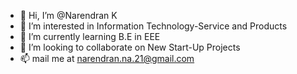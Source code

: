 - 👋 Hi, I’m @Narendran K
- 👀 I’m interested in Information Technology-Service and Products
- 🌱 I’m currently learning B.E in EEE
- 💞️ I’m looking to collaborate on New Start-Up Projects
- 📫 mail me at narendran.na.21@gmail.com

<!---
Narendran-ind/Narendran-ind is a ✨ special ✨ repository because its `README.md` (this file) appears on your GitHub profile.
You can click the Preview link to take a look at your changes.
--->
